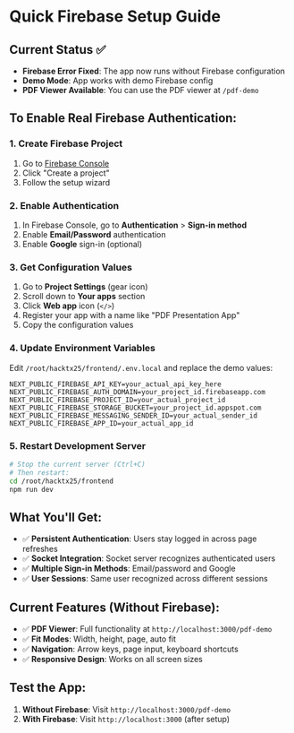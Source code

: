 # Quick Firebase Setup Guide

## Current Status ✅
- **Firebase Error Fixed**: The app now runs without Firebase configuration
- **Demo Mode**: App works with demo Firebase config
- **PDF Viewer Available**: You can use the PDF viewer at `/pdf-demo`

## To Enable Real Firebase Authentication:

### 1. Create Firebase Project
1. Go to [Firebase Console](https://console.firebase.google.com/)
2. Click "Create a project"
3. Follow the setup wizard

### 2. Enable Authentication
1. In Firebase Console, go to **Authentication** > **Sign-in method**
2. Enable **Email/Password** authentication
3. Enable **Google** sign-in (optional)

### 3. Get Configuration Values
1. Go to **Project Settings** (gear icon)
2. Scroll down to **Your apps** section
3. Click **Web app** icon (`</>`)
4. Register your app with a name like "PDF Presentation App"
5. Copy the configuration values

### 4. Update Environment Variables
Edit `/root/hacktx25/frontend/.env.local` and replace the demo values:

```env
NEXT_PUBLIC_FIREBASE_API_KEY=your_actual_api_key_here
NEXT_PUBLIC_FIREBASE_AUTH_DOMAIN=your_project_id.firebaseapp.com
NEXT_PUBLIC_FIREBASE_PROJECT_ID=your_actual_project_id
NEXT_PUBLIC_FIREBASE_STORAGE_BUCKET=your_project_id.appspot.com
NEXT_PUBLIC_FIREBASE_MESSAGING_SENDER_ID=your_actual_sender_id
NEXT_PUBLIC_FIREBASE_APP_ID=your_actual_app_id
```

### 5. Restart Development Server
```bash
# Stop the current server (Ctrl+C)
# Then restart:
cd /root/hacktx25/frontend
npm run dev
```

## What You'll Get:
- ✅ **Persistent Authentication**: Users stay logged in across page refreshes
- ✅ **Socket Integration**: Socket server recognizes authenticated users
- ✅ **Multiple Sign-in Methods**: Email/password and Google
- ✅ **User Sessions**: Same user recognized across different sessions

## Current Features (Without Firebase):
- ✅ **PDF Viewer**: Full functionality at `http://localhost:3000/pdf-demo`
- ✅ **Fit Modes**: Width, height, page, auto fit
- ✅ **Navigation**: Arrow keys, page input, keyboard shortcuts
- ✅ **Responsive Design**: Works on all screen sizes

## Test the App:
1. **Without Firebase**: Visit `http://localhost:3000/pdf-demo`
2. **With Firebase**: Visit `http://localhost:3000` (after setup)
